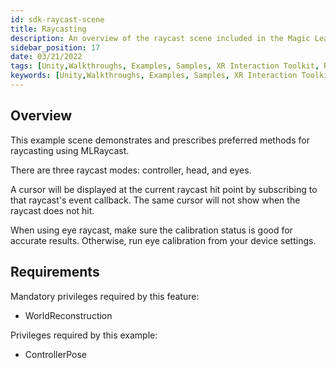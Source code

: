 ```yaml
---
id: sdk-raycast-scene
title: Raycasting
description: An overview of the raycast scene included in the Magic Leap 2 Examples Project, which uses Unity's XR Interaction Toolkit.
sidebar_position: 17
date: 03/21/2022
tags: [Unity,Walkthroughs, Examples, Samples, XR Interaction Toolkit, Raycasting]
keywords: [Unity,Walkthroughs, Examples, Samples, XR Interaction Toolkit, Raycasting]
---
```



## Overview

This example scene demonstrates and prescribes preferred methods for raycasting using MLRaycast.

There are three raycast modes: controller, head, and eyes.

A cursor will be displayed at the current raycast hit point by subscribing to that raycast's event callback. The same cursor will not show when the raycast does not hit.

When using eye raycast, make sure the calibration status is good for accurate results. Otherwise, run eye calibration from your device settings.

## Requirements

Mandatory privileges required by this feature:

- WorldReconstruction

Privileges required by this example:

- ControllerPose
